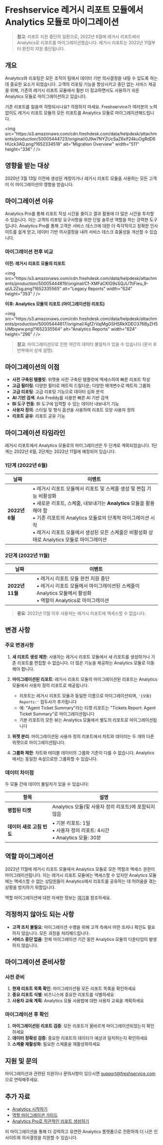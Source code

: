 # Freshservice 레거시 리포트 모듈에서 Analytics 모듈로 마이그레이션

> **참고**: 리포트 지원 중단의 일환으로, 2022년 6월에 레거시 리포트에서 Analytics로 리포트를 마이그레이션했습니다. 레거시 리포트는 2022년 11월부터 완전히 지원 중단됩니다.

## 개요

Analytics와 리포팅은 모든 조직이 팀에서 데이터 기반 의사결정을 내릴 수 있도록 하는 데 중요한 요소가 되었습니다. 고객의 리포팅 기능을 향상시키고 중단 없는 서비스 제공을 위해, 기존의 레거시 리포트 모듈에서 훨씬 더 정교하면서도 사용하기 쉬운 Analytics 모듈로 마이그레이션하고 있습니다.

기존 리포트를 잃을까 걱정되시나요? 걱정하지 마세요. Freshservice가 여러분의 노력 없이도 레거시 리포트 모듈의 모든 리포트를 Analytics 모듈로 마이그레이션해드립니다.

<img src="https:/s3.amazonaws.com/cdn.freshdesk.com/data/helpdesk/attachments/production/50005444723/original/0J9w7NYZUcSaZ6xIf24kuOgRdD6HUck3AQ.png?1652334518" alt="Migration Overview" width="511" height="336" / />

## 영향을 받는 대상

2020년 3월 13일 이전에 생성된 계정이거나 레거시 리포트 모듈을 사용하는 모든 고객이 이 마이그레이션의 영향을 받습니다.

## 마이그레이션 이유

Analytics Pro를 통해 리포트 작성 시간을 줄이고 결과 활용에 더 많은 시간을 투자할 수 있습니다. 이는 고객의 리포팅 요구사항을 위한 단일 솔루션 역할을 하는 강력한 도구입니다. Analytics Pro를 통해 고객은 서비스 데스크에 대한 더 즉각적이고 정확한 인사이트를 쉽게 얻고, 데이터 기반 의사결정을 내려 서비스 데스크 효율성을 개선할 수 있습니다.

### 마이그레이션 전후 비교

**이전: 레거시 리포트 모듈의 리포트**

<img src="https:/s3.amazonaws.com/cdn.freshdesk.com/data/helpdesk/attachments/production/50005444819/original/Cf-XMFaCKlG9sSQJUTtiFieu_9-qUL2Zsg.png?1652335565" alt="Legacy Reports" width="624" height="353" / />

**이후: Analytics 모듈의 리포트 (마이그레이션된 리포트)**

<img src="https:/s3.amazonaws.com/cdn.freshdesk.com/data/helpdesk/attachments/production/50005444817/original/4gfZrVajMgGSHSRkXDEO376ByZH5UMbqww.png?1652335564" alt="Analytics Reports" width="624" height="296" / />

> **참고**: 마이그레이션으로 인한 약간의 데이터 불일치가 있을 수 있습니다 (문서 후반부에서 상세 설명).

## 마이그레이션의 이점

- **사전 구축된 템플릿**: 위젯용 사전 구축된 템플릿에 액세스하여 빠른 리포트 작성
- **고급 필터링**: 다양한 필터로 메트릭 드릴다운; 다양한 매개변수로 메트릭 그룹화
- **고급 리포팅**: 고급 리포팅 기능으로 데이터 심화 분석
- **AI 기반 검색**: Ask Freddy를 사용한 빠른 AI 기반 검색
- **BI 도구 연동**: BI 도구에 입력할 수 있는 데이터 내보내기 기능
- **사용자 정의**: 스타일 및 형식 옵션을 사용하여 리포트 모양 사용자 정의
- **리포트 공유**: 리포트 공유 기능

## 마이그레이션 타임라인

레거시 리포트에서 Analytics 모듈로의 마이그레이션은 두 단계로 계획되었습니다. 1단계는 2022년 6월, 2단계는 2022년 11월에 예정되어 있습니다.

### 1단계 (2022년 6월)

<div className="table-container">

| 날짜 | 이벤트 |
|-----|-------|
| **2022년 6월** | • 레거시 리포트 모듈에서 리포트 및 스케줄 생성 및 편집 기능 비활성화<br/>• 새로운 리포트, 스케줄, 내보내기는 **Analytics** 모듈을 활용해야 함<br/>• 기존 리포트의 Analytics 모듈로의 단계적 마이그레이션 시작<br/>• 레거시 리포트 모듈에서 생성된 모든 스케줄은 비활성화 상태로 Analytics 모듈로 마이그레이션 |

</div>

### 2단계 (2022년 11월)

<div className="table-container">

| 날짜 | 이벤트 |
|-----|-------|
| **2022년 11월** | • 레거시 리포트 모듈 완전 지원 중단<br/>• 레거시 리포트 모듈에서 마이그레이션된 스케줄이 Analytics 모듈에서 활성화<br/>• 역할이 Analytics로 마이그레이션 |

</div>

> **중요**: 2022년 11월 이후 사용자는 레거시 리포트에 액세스할 수 없습니다.

## 변경 사항

### 주요 변경사항

1. **새 리포트 생성 제한**: 사용자는 레거시 리포트 모듈에서 새 리포트를 생성하거나 기존 리포트를 편집할 수 없습니다. 더 많은 기능을 제공하는 Analytics 모듈로 이동해야 합니다.

2. **마이그레이션된 리포트**: 레거시 리포트 모듈의 마이그레이션된 리포트는 Analytics 모듈에서 사용자 정의 리포트로 제공됩니다.
   - 리포트는 레거시 리포트 모듈과 동일한 이름으로 마이그레이션되며, `'{모듈} Reports:'` 접두사가 추가됩니다
   - 예: "Agent Ticket Summary"라는 티켓 리포트는 "Tickets Report: Agent Ticket Summary"로 마이그레이션됩니다
   - 기본 리포트의 모든 뷰는 Analytics 모듈에서 별도의 리포트로 마이그레이션됩니다

3. **위젯 분리**: 마이그레이션된 사용자 정의 리포트에서 차트와 데이터는 두 개의 다른 위젯으로 마이그레이션됩니다.

4. **그룹화 제한**: 차트와 테이블 데이터의 그룹화 기준이 다를 수 없습니다. Analytics에서는 동일한 속성으로만 그룹화할 수 있습니다.

### 데이터 차이점

두 모듈 간에 데이터 불일치가 있을 수 있습니다:

<div className="table-container">

| 항목 | 설명 |
|-----|------|
| **병합된 티켓** | Analytics 모듈(및 사용자 정의 리포트)에 포함되지 않음 |
| **데이터 새로 고침 빈도** | • 기본 리포트: 1일<br/>• 사용자 정의 리포트: 4시간<br/>• Analytics 모듈: 30분 |

</div>

## 역할 마이그레이션

2022년 11월에 레거시 리포트 모듈에서 Analytics 모듈로 모든 역할과 액세스 권한이 마이그레이션됩니다. 이는 레거시 리포트 모듈에는 액세스할 수 있지만 Analytics 모듈에는 액세스할 수 없는 상담원들이 Analytics에서 리포트를 공유하는 데 어려움을 겪는 상황을 방지하기 위함입니다.

역할 마이그레이션에 대한 자세한 정보는 [여기](https://support.freshservice.com/en/support/solutions/articles/50000004236-roles-migration-from-legacy-reports-modules-to-analytics-module)를 참조하세요.

## 걱정하지 않아도 되는 사항

- **고객 조치 불필요**: 마이그레이션 수행을 위해 고객 측에서 어떤 조치나 확인도 필요하지 않습니다. 모든 과정을 처리해드립니다.
- **서비스 중단 없음**: 전체 마이그레이션 기간 동안 Analytics 모듈의 다운타임이 발생하지 않습니다.

## 마이그레이션 준비사항

### 사전 준비

1. **현재 리포트 목록 확인**: 마이그레이션될 모든 리포트 목록을 확인하세요
2. **중요 리포트 식별**: 비즈니스에 중요한 리포트를 식별하세요
3. **사용자 교육 계획**: Analytics 모듈 사용법에 대한 사용자 교육을 계획하세요

### 마이그레이션 후 확인

1. **마이그레이션된 리포트 검증**: 모든 리포트가 올바르게 마이그레이션되었는지 확인하세요
2. **데이터 정확성 검증**: 중요한 리포트의 데이터가 예상과 일치하는지 확인하세요
3. **스케줄 재활성화**: 필요한 스케줄을 재활성화하세요

## 지원 및 문의

마이그레이션과 관련된 지원이나 문의사항이 있으시면 [support@freshservice.com](mailto:support@freshservice.com)으로 연락해주세요.

## 추가 자료

- [Analytics 시작하기](getting-started-with-analytics-basic.md)
- [역할 마이그레이션 가이드](roles-migration-from-legacy-reports-modules-to-analytics-module.md)
- [Analytics Pro로 직관적인 리포트 생성하기](generate-intuitive-reports-using-analytics-pro.md)

이 마이그레이션을 통해 더 강력하고 유연한 Analytics 플랫폼으로 전환하여 더 나은 인사이트와 의사결정을 지원할 수 있습니다.